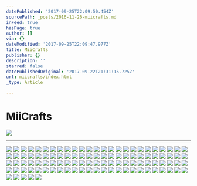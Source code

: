 ```yaml
---
datePublished: '2017-09-25T22:09:50.454Z'
sourcePath: _posts/2016-11-26-miicrafts.md
inFeed: true
hasPage: true
author: []
via: {}
dateModified: '2017-09-25T22:09:47.977Z'
title: MiiCrafts
publisher: {}
description: ''
starred: false
datePublishedOriginal: '2017-09-22T21:31:15.725Z'
url: miicrafts/index.html
_type: Article

---
```

# **MiiCrafts**
![](https://the-grid-user-content.s3-us-west-2.amazonaws.com/69d7e5a1-2232-44f4-97e5-53cf0296a1db.jpg)

---

![](https://the-grid-user-content.s3-us-west-2.amazonaws.com/29860cf3-d98d-4b07-8367-193f738cd4fe.jpg)
![](https://the-grid-user-content.s3-us-west-2.amazonaws.com/8a37be78-4627-49b9-8346-b1ad831112dc.jpg)
![](https://the-grid-user-content.s3-us-west-2.amazonaws.com/117c1723-7663-4065-a5b3-8c7efea93a84.jpg)
![](https://the-grid-user-content.s3-us-west-2.amazonaws.com/77cbc238-eb71-4465-a70c-ae1258aaf397.jpg)
![](https://the-grid-user-content.s3-us-west-2.amazonaws.com/28708da5-27af-4ce7-9991-7a936e3967fe.jpg)
![](https://the-grid-user-content.s3-us-west-2.amazonaws.com/1babe87b-5518-4a78-a22f-e14282ce861b.jpg)
![](https://the-grid-user-content.s3-us-west-2.amazonaws.com/6e64fcd6-1980-40ff-b619-99456382eddb.jpg)
![](https://the-grid-user-content.s3-us-west-2.amazonaws.com/f71a28ae-170d-41bb-9a78-ef4c1ef9a5a4.jpg)
![](https://the-grid-user-content.s3-us-west-2.amazonaws.com/e3c7c936-937d-4453-b694-f2a80592e412.jpg)
![](https://the-grid-user-content.s3-us-west-2.amazonaws.com/f3b49e72-5f9c-484b-8d23-77cf95a2a717.jpg)
![](https://the-grid-user-content.s3-us-west-2.amazonaws.com/0c8dba07-f0ba-4a82-b93b-63a0ce43ae22.jpg)
![](https://the-grid-user-content.s3-us-west-2.amazonaws.com/57bd9bab-d9b9-4f78-9428-303d324547ec.jpg)
![](https://the-grid-user-content.s3-us-west-2.amazonaws.com/04153c77-acca-47a0-9f74-6f172f947f74.jpg)
![](https://the-grid-user-content.s3-us-west-2.amazonaws.com/d01afdcc-6f74-4db2-8be0-c4f382655bf1.jpg)
![](https://the-grid-user-content.s3-us-west-2.amazonaws.com/02551c8c-3636-4fe5-ac4b-733b67df93a5.jpg)
![](https://the-grid-user-content.s3-us-west-2.amazonaws.com/39af1bc8-6fe4-430e-9611-330c36b3e23b.jpg)
![](https://the-grid-user-content.s3-us-west-2.amazonaws.com/d67b0e58-9f84-4469-9f98-3eddf617ebef.jpg)
![](https://the-grid-user-content.s3-us-west-2.amazonaws.com/12e14ec4-2793-4360-b60e-08f36cc779b7.jpg)
![](https://the-grid-user-content.s3-us-west-2.amazonaws.com/189fac32-99b4-4f12-81ee-9275c6b1f7e7.jpg)
![](https://the-grid-user-content.s3-us-west-2.amazonaws.com/c1bbd43c-27ff-44f8-9905-9d05c73020f2.jpg)
![](https://the-grid-user-content.s3-us-west-2.amazonaws.com/bb7b7089-d9c8-4d51-9015-7e14f00bd83b.jpg)
![](https://the-grid-user-content.s3-us-west-2.amazonaws.com/0729eab6-48b5-4cf6-bfdf-8d876d076c38.jpg)
![](https://the-grid-user-content.s3-us-west-2.amazonaws.com/ec3ccd83-5f39-448f-98b3-2733dde3ef13.jpg)
![](https://the-grid-user-content.s3-us-west-2.amazonaws.com/d5970dc4-59e2-4638-9598-b6105923369d.jpg)
![](https://the-grid-user-content.s3-us-west-2.amazonaws.com/58f8f349-71bf-45fc-861b-b7d7a22e9d9b.jpg)
![](https://the-grid-user-content.s3-us-west-2.amazonaws.com/57884a48-b852-426e-b757-3fbcd0be1baa.jpg)
![](https://the-grid-user-content.s3-us-west-2.amazonaws.com/8fd33959-5d67-4150-ad6b-14d1a68a95e6.jpg)
![](https://the-grid-user-content.s3-us-west-2.amazonaws.com/72c77111-7767-413c-8b8b-9ee02e42af48.jpg)
![](https://the-grid-user-content.s3-us-west-2.amazonaws.com/f44aeb76-297e-43fa-9aee-798c5218f6ac.jpg)
![](https://the-grid-user-content.s3-us-west-2.amazonaws.com/e0478fcd-bd7a-434e-a0be-43d94a933d93.jpg)
![](https://the-grid-user-content.s3-us-west-2.amazonaws.com/019f63eb-30ed-483a-9be2-e000d890f7d3.jpg)
![](https://the-grid-user-content.s3-us-west-2.amazonaws.com/0d9af5ae-d78b-41b3-b04c-4a769688d69b.jpg)
![](https://the-grid-user-content.s3-us-west-2.amazonaws.com/e6ac23cf-111b-43d0-a580-dc23a71354ac.jpg)
![](https://the-grid-user-content.s3-us-west-2.amazonaws.com/b9f4269b-4332-426b-8c21-0dae62967824.jpg)
![](https://the-grid-user-content.s3-us-west-2.amazonaws.com/4e28a657-8b12-44ca-b44e-9ac02a650241.jpg)
![](https://the-grid-user-content.s3-us-west-2.amazonaws.com/6a91347c-a23a-4c24-960e-64d779fa627d.jpg)
![](https://the-grid-user-content.s3-us-west-2.amazonaws.com/3447ced1-2710-4e88-bd5e-d0d7b1c6af73.jpg)
![](https://the-grid-user-content.s3-us-west-2.amazonaws.com/9d9dd124-157a-4e11-b4c4-2d70f3cab5c7.jpg)
![](https://the-grid-user-content.s3-us-west-2.amazonaws.com/17120a97-65fb-4dd2-8103-a73583e00c39.jpg)
![](https://the-grid-user-content.s3-us-west-2.amazonaws.com/5d17685b-7de1-4b6a-8210-ecddaf4a293c.jpg)
![](https://the-grid-user-content.s3-us-west-2.amazonaws.com/a3ed8df8-6610-40dc-b53b-0a1427c43833.jpg)
![](https://the-grid-user-content.s3-us-west-2.amazonaws.com/5935c684-11a6-4655-acd6-5c15786982c1.jpg)
![](https://the-grid-user-content.s3-us-west-2.amazonaws.com/bddb7466-a87d-4725-be92-66adb40fbc13.jpg)
![](https://the-grid-user-content.s3-us-west-2.amazonaws.com/1c474c4d-d046-48aa-87aa-9206103512be.jpg)
![](https://s3-us-west-2.amazonaws.com/the-grid-img/p/9fc0a87edb1b6b7003c02d802b2699a65058a706.jpg)
![](https://the-grid-user-content.s3-us-west-2.amazonaws.com/58b99065-fe51-4ea5-91a7-97b9b6f990db.jpg)
![](https://the-grid-user-content.s3-us-west-2.amazonaws.com/166448af-598b-4d95-8f48-5acb250aa6ba.jpg)
![](https://the-grid-user-content.s3-us-west-2.amazonaws.com/734240a9-d4dc-4991-9477-62c83b21345e.jpg)
![](https://the-grid-user-content.s3-us-west-2.amazonaws.com/d13e712d-a962-4bee-9224-ff9a1dab1bad.jpg)
![](https://the-grid-user-content.s3-us-west-2.amazonaws.com/46caab54-3d5e-4628-ab49-fe6f10ad7053.jpg)
![](https://the-grid-user-content.s3-us-west-2.amazonaws.com/b66f5ea3-0cd9-472a-89b1-d40c70e231c3.jpg)
![](https://the-grid-user-content.s3-us-west-2.amazonaws.com/9db2cbc3-2ae0-46f5-9835-270489f53ee6.jpg)
![](https://the-grid-user-content.s3-us-west-2.amazonaws.com/742ed794-6ae7-4587-adde-36758fc8702c.jpg)
![](https://the-grid-user-content.s3-us-west-2.amazonaws.com/a3e5a5f5-1a4c-41c7-820a-fec9ae17fa40.jpg)
![](https://the-grid-user-content.s3-us-west-2.amazonaws.com/0a9cf550-d6a4-4cd3-a151-bbc2d48d158f.jpg)
![](https://s3-us-west-2.amazonaws.com/the-grid-img/p/5d2129e3e5efeded98d2582fba696ec95c13e474.jpg)
![](https://the-grid-user-content.s3-us-west-2.amazonaws.com/924eb71d-9892-4ae1-8ec6-e3b3df2cb991.jpg)
![](https://the-grid-user-content.s3-us-west-2.amazonaws.com/c386251d-1122-42dd-9934-c401f93af2a2.jpg)
![](https://the-grid-user-content.s3-us-west-2.amazonaws.com/49ba03c6-bec5-4698-8dd6-c14eb2d01854.jpg)
![](https://the-grid-user-content.s3-us-west-2.amazonaws.com/5e7d10b2-2f66-4785-baa2-2638edaf23f7.jpg)
![](https://the-grid-user-content.s3-us-west-2.amazonaws.com/8ad3cb37-c5d5-462a-8eab-292572992c7b.jpg)
![](https://the-grid-user-content.s3-us-west-2.amazonaws.com/6c5a1d18-facb-49cc-af5a-95f9028b1987.jpg)
![](https://the-grid-user-content.s3-us-west-2.amazonaws.com/5ecc0aa9-85ab-44bf-8720-834a1ab8b399.jpg)
![](https://the-grid-user-content.s3-us-west-2.amazonaws.com/fad1c8e1-d33c-4e2d-9be7-c6b383bcdcf0.jpg)
![](https://the-grid-user-content.s3-us-west-2.amazonaws.com/5679c7da-f64e-47b0-93ac-7ddf47c22ab2.jpg)
![](https://the-grid-user-content.s3-us-west-2.amazonaws.com/3869a360-9acd-4e2b-9cf7-7c019f5010bb.jpg)
![](https://the-grid-user-content.s3-us-west-2.amazonaws.com/93e9a84d-6145-4fbe-a38e-aa3524fc25d9.jpg)
![](https://the-grid-user-content.s3-us-west-2.amazonaws.com/1f060e9b-1deb-4b14-97f0-366abd069716.jpg)
![](https://the-grid-user-content.s3-us-west-2.amazonaws.com/092427eb-b21f-41b8-9c4f-18b237354a84.jpg)
![](https://the-grid-user-content.s3-us-west-2.amazonaws.com/6b5cb577-aaf2-42ef-a69b-b42820590c89.jpg)
![](https://the-grid-user-content.s3-us-west-2.amazonaws.com/6069e557-315b-4b33-969b-0ef7be0c3707.jpg)
![](https://the-grid-user-content.s3-us-west-2.amazonaws.com/4ddded7f-3794-4592-8740-0867ce1e2cd5.jpg)
![](https://the-grid-user-content.s3-us-west-2.amazonaws.com/be0d0a91-77f3-474f-808e-8eab216c520a.jpg)
![](https://the-grid-user-content.s3-us-west-2.amazonaws.com/830a678f-ce0e-4955-97f3-2b6bbc696d9c.jpg)
![](https://the-grid-user-content.s3-us-west-2.amazonaws.com/92b8b73e-558f-4b3f-ac74-ec3835f8d5b6.jpg)
![](https://the-grid-user-content.s3-us-west-2.amazonaws.com/691506ae-5660-47a5-8e84-c0411155e13a.jpg)
![](https://the-grid-user-content.s3-us-west-2.amazonaws.com/de88c1cb-b2fe-415d-8b49-f364e7b4f4c6.jpg)
![](https://the-grid-user-content.s3-us-west-2.amazonaws.com/c7afe80f-fe00-468d-81cf-d2d9292a5e9c.jpg)
![](https://the-grid-user-content.s3-us-west-2.amazonaws.com/ebc0423e-2968-42f3-8d86-d4eea9d07756.jpg)
![](https://the-grid-user-content.s3-us-west-2.amazonaws.com/81cbe24e-56a4-4fd9-96d9-0ca67e3f42bc.jpg)
![](https://the-grid-user-content.s3-us-west-2.amazonaws.com/34139068-e962-4248-a771-551d4467c359.jpg)
![](https://the-grid-user-content.s3-us-west-2.amazonaws.com/450f2cb8-a3eb-4d01-b53d-9d438d8b8c3f.jpg)
![](https://the-grid-user-content.s3-us-west-2.amazonaws.com/4f6fb9e0-708a-4b4e-ba2d-b724e2ae2599.jpg)
![](https://the-grid-user-content.s3-us-west-2.amazonaws.com/1d4cb36f-e96a-4a3c-ba17-ed0df8ffbe82.jpg)
![](https://the-grid-user-content.s3-us-west-2.amazonaws.com/89bc34c5-1180-4a45-a4aa-781d1a22db6e.jpg)
![](https://the-grid-user-content.s3-us-west-2.amazonaws.com/c3aeeaae-87e9-4140-91c6-f9788fa25106.jpg)
![](https://the-grid-user-content.s3-us-west-2.amazonaws.com/e770be6f-4f97-4b49-8ec9-40cb77d6c7bf.jpg)
![](https://the-grid-user-content.s3-us-west-2.amazonaws.com/80cf293d-f56e-4df4-a2f9-d9af87379392.jpg)
![](https://the-grid-user-content.s3-us-west-2.amazonaws.com/b56cf5a8-ed37-40c6-8e75-35c17493ba8e.jpg)
![](https://the-grid-user-content.s3-us-west-2.amazonaws.com/823f7fbe-5769-4362-af4d-5016220f1a00.jpg)
![](https://the-grid-user-content.s3-us-west-2.amazonaws.com/a65e2cce-e67e-49e7-b30e-7e6ba1eb35ff.jpg)
![](https://the-grid-user-content.s3-us-west-2.amazonaws.com/4bd2d9d6-2eec-49de-bc6b-95e4fe97aafa.jpg)
![](https://the-grid-user-content.s3-us-west-2.amazonaws.com/995310cf-71f6-451f-8b22-b79a635f669f.jpg)
![](https://the-grid-user-content.s3-us-west-2.amazonaws.com/7dbae24c-3fe0-41f4-9be2-9b4ae2f34b1f.jpg)
![](https://the-grid-user-content.s3-us-west-2.amazonaws.com/83664fbb-9a0b-4f2d-b585-c349777a31f5.jpg)
![](https://the-grid-user-content.s3-us-west-2.amazonaws.com/ff496142-57dc-4300-a5d4-bfad9875bff9.jpg)
![](https://the-grid-user-content.s3-us-west-2.amazonaws.com/f9a5516b-0d86-4d2b-ae4a-1d6cffe18c4a.jpg)
![](https://the-grid-user-content.s3-us-west-2.amazonaws.com/f6f215e3-6545-4454-be3f-12cd859259d1.jpg)
![](https://the-grid-user-content.s3-us-west-2.amazonaws.com/577bda38-5d72-4fa4-8669-1d98464da69f.jpg)
![](https://the-grid-user-content.s3-us-west-2.amazonaws.com/64ac6326-e33f-49ab-8a34-556242ce4156.jpg)
![](https://the-grid-user-content.s3-us-west-2.amazonaws.com/af35b82f-bc20-4413-b637-fabf6c0dd855.jpg)
![](https://the-grid-user-content.s3-us-west-2.amazonaws.com/5fdefa63-a3f0-4eda-bb68-9a384dedb630.jpg)
![](https://the-grid-user-content.s3-us-west-2.amazonaws.com/6745741e-4d1b-4274-9b4d-65f9613f08f0.jpg)
![](https://the-grid-user-content.s3-us-west-2.amazonaws.com/7db27613-473d-4ee2-97dd-faefda896ba6.jpg)
![](https://the-grid-user-content.s3-us-west-2.amazonaws.com/9b7d0aa9-36f1-4426-af91-99196263aa66.jpg)